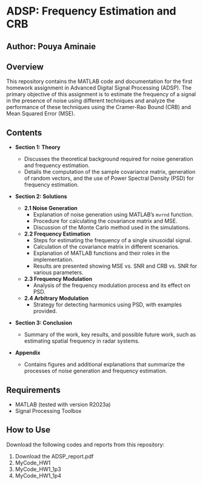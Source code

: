 # ADSP: Frequency Estimation and CRB

## Author: Pouya Aminaie  


## Overview

This repository contains the MATLAB code and documentation for the first homework assignment in Advanced Digital Signal Processing (ADSP). The primary objective of this assignment is to estimate the frequency of a signal in the presence of noise using different techniques and analyze the performance of these techniques using the Cramer-Rao Bound (CRB) and Mean Squared Error (MSE).

## Contents

- **Section 1: Theory**
  - Discusses the theoretical background required for noise generation and frequency estimation.
  - Details the computation of the sample covariance matrix, generation of random vectors, and the use of Power Spectral Density (PSD) for frequency estimation.
  
- **Section 2: Solutions**
  - **2.1 Noise Generation**
    - Explanation of noise generation using MATLAB’s `mvrnd` function.
    - Procedure for calculating the covariance matrix and MSE.
    - Discussion of the Monte Carlo method used in the simulations.
  - **2.2 Frequency Estimation**
    - Steps for estimating the frequency of a single sinusoidal signal.
    - Calculation of the covariance matrix in different scenarios.
    - Explanation of MATLAB functions and their roles in the implementation.
    - Results are presented showing MSE vs. SNR and CRB vs. SNR for various parameters.
  - **2.3 Frequency Modulation**
    - Analysis of the frequency modulation process and its effect on PSD.
  - **2.4 Arbitrary Modulation**
    - Strategy for detecting harmonics using PSD, with examples provided.

- **Section 3: Conclusion**
  - Summary of the work, key results, and possible future work, such as estimating spatial frequency in radar systems.

- **Appendix**
  - Contains figures and additional explanations that summarize the processes of noise generation and frequency estimation.

## Requirements

- MATLAB (tested with version R2023a)
- Signal Processing Toolbox

## How to Use

Download the following codes and reports from this repository:

1. Download the ADSP_report.pdf
2. MyCode_HW1
3. MyCode_HW1_1p3
4. MyCode_HW1_1p4

